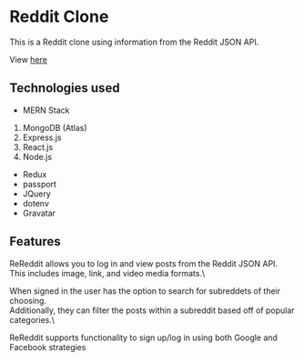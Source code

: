 # Reddit Clone

This is a Reddit clone using information from the Reddit JSON API.

View [here](https://a-reddit-clone.herokuapp.com/)

## Technologies used

* MERN Stack
 1. MongoDB (Atlas)
 2. Express.js
 3. React.js
 4. Node.js
* Redux
* passport
* JQuery
* dotenv
* Gravatar

## Features

ReReddit allows you to log in and view posts from the Reddit JSON API.\
This includes image, link, and video media formats.\

When signed in the user has the option to search for subreddets of their choosing.\
Additionally, they can filter the posts within a subreddit based off of popular categories.\

ReReddit supports functionality to sign up/log in using both Google and Facebook strategies
